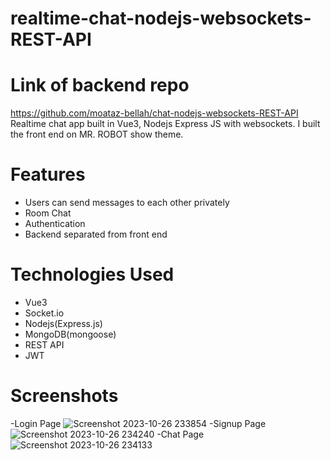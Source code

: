 # realtime-chat-nodejs-websockets-REST-API
# Link of backend repo
https://github.com/moataz-bellah/chat-nodejs-websockets-REST-API
Realtime chat app built in Vue3, Nodejs Express JS with websockets. I built the front end on MR. ROBOT show theme.
# Features
  - Users can send messages to each other privately
  - Room Chat
  - Authentication
  - Backend separated from front end
# Technologies Used
  - Vue3
  - Socket.io
  - Nodejs(Express.js)
  - MongoDB(mongoose)
  - REST API
  - JWT
# Screenshots
-Login Page
![Screenshot 2023-10-26 233854](https://github.com/moataz-bellah/realtime-chat-app-vuejs-websockets-REST-API/assets/47069499/4ceca35f-dccb-4b31-bdc8-8badb3bd1af4)
-Signup Page
![Screenshot 2023-10-26 234240](https://github.com/moataz-bellah/realtime-chat-app-vuejs-websockets-REST-API/assets/47069499/f0b55100-e96d-4d1e-ab03-2302edddb21c)
-Chat Page
![Screenshot 2023-10-26 234133](https://github.com/moataz-bellah/realtime-chat-app-vuejs-websockets-REST-API/assets/47069499/b1bd8abb-3a7a-4a84-8f6b-9ca71b97a11b)
